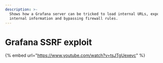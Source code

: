 ```yaml
---
description: >-
  Shows how a Grafana server can be tricked to load internal URLs, exposing
  internal information and bypassing firewall rules.
---
```


# Grafana SSRF exploit

{% embed url="https://www.youtube.com/watch?v=tsJTgUexevc" %}



